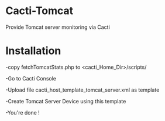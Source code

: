 Cacti-Tomcat
============

Provide Tomcat server monitoring via Cacti

Installation
============

-copy fetchTomcatStats.php to <cacti_Home_Dir>/scripts/

-Go to Cacti Console

-Upload file cacti_host_template_tomcat_server.xml as template

-Create Tomcat Server Device using this template

-You're done !